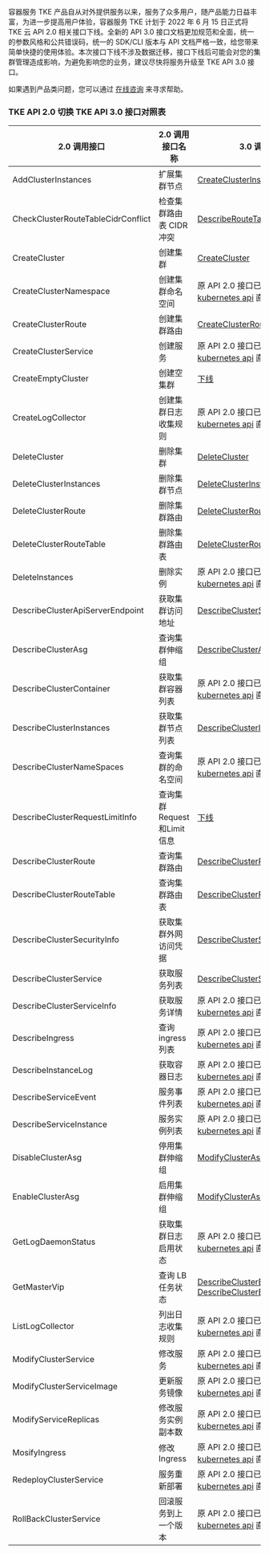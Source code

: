 
容器服务 TKE 产品自从对外提供服务以来，服务了众多用户，随产品能力日益丰富，为进一步提高用户体验，容器服务 TKE 计划于 2022 年 6 月 15 日正式将 TKE 云 API 2.0 相关接口下线。全新的 API 3.0 接口文档更加规范和全面，统一的参数风格和公共错误码，统一的 SDK/CLI 版本与 API 文档严格一致，给您带来简单快捷的使用体验。本次接口下线不涉及数据迁移，接口下线后可能会对您的集群管理造成影响，为避免影响您的业务，建议尽快将服务升级至 TKE API 3.0 接口。

如果遇到产品类问题，您可以通过 [在线咨询](https://cloud.tencent.com/online-service?from=connect-us) 来寻求帮助。



### TKE API 2.0 切换 TKE API 3.0 接口对照表

| 2.0 调用接口 	| 2.0 调用接口名称 	| 3.0 调用接口 	|
|---	|---	|---	|
| AddClusterInstances 	| 扩展集群节点 	| [CreateClusterInstances](https://cloud.tencent.com/document/product/457/36707) 	|
| CheckClusterRouteTableCidrConflict 	| 检查集群路由表 CIDR 冲突 	| [DescribeRouteTableConflicts](https://cloud.tencent.com/document/product/457/37180) 	|
| CreateCluster 	| 创建集群 	| [CreateCluster](https://cloud.tencent.com/document/product/457/34527) 	|
| CreateClusterNamespace 	| 创建集群命名空间 	| 原 API 2.0 接口已下线，建议通过 [kubernetes api](https://github.com/kubernetes/client-go) 直接调用 	|
| CreateClusterRoute 	| 创建集群路由 	| [CreateClusterRoute](https://cloud.tencent.com/document/product/457/37186) 	|
| CreateClusterService 	| 创建服务 	| 原 API 2.0 接口已下线，建议通过 [kubernetes api](https://github.com/kubernetes/client-go) 直接调用 	|
| CreateEmptyCluster 	| 创建空集群 	| [下线](下线) 	|
| CreateLogCollector 	| 创建集群日志收集规则 	| 原 API 2.0 接口已下线，建议通过 [kubernetes api](https://github.com/kubernetes/client-go) 直接调用 	|
| DeleteCluster 	| 删除集群 	| [DeleteCluster](https://cloud.tencent.com/document/product/457/36704) 	|
| DeleteClusterInstances 	| 删除集群节点 	| [DeleteClusterInstances](https://cloud.tencent.com/document/product/457/31864) 	|
| DeleteClusterRoute 	| 删除集群路由 	| [DeleteClusterRoute](https://cloud.tencent.com/document/product/457/37184) 	|
| DeleteClusterRouteTable 	| 删除集群路由表 	| [DeleteClusterRouteTables](不可见) 	|
| DeleteInstances 	| 删除实例 	| 原 API 2.0 接口已下线，建议通过 [kubernetes api](https://github.com/kubernetes/client-go) 直接调用 	|
| DescribeClusterApiServerEndpoint 	| 获取集群访问地址 	| [DescribeClusterSecurity](https://cloud.tencent.com/document/product/457/36703) 	|
| DescribeClusterAsg 	| 查询集群伸缩组 	| [DescribeClusterAsGroups](https://cloud.tencent.com/document/product/457/40471) 	|
| DescribeClusterContainer 	| 获取集群容器列表 	| 原 API 2.0 接口已下线，建议通过 [kubernetes api](https://github.com/kubernetes/client-go) 直接调用 	|
| DescribeClusterInstances 	| 获取集群节点列表 	| [DescribeClusterInstances](https://cloud.tencent.com/document/product/457/31863) 	|
| DescribeClusterNameSpaces 	| 查询集群的命名空间 	| 原 API 2.0 接口已下线，建议通过 [kubernetes api](https://github.com/kubernetes/client-go) 直接调用 	|
| DescribeClusterRequestLimitInfo 	| 查询集群Request和Limit信息 	| [下线](切换控制台推荐功能) 	|
| DescribeClusterRoute 	| 查询集群路由 	| [DescribeClusterRoutes](https://cloud.tencent.com/document/product/457/37181) 	|
| DescribeClusterRouteTable 	| 查询集群路由表 	| [DescribeClusterRouteTables](https://cloud.tencent.com/document/product/457/37182) 	|
| DescribeClusterSecurityInfo 	| 获取集群外网访问凭据 	| [DescribeClusterSecurity](https://cloud.tencent.com/document/product/457/36703) 	|
| DescribeClusterService 	| 获取服务列表 	| [DescribeClusterServices](后期下线) 	|
| DescribeClusterServiceInfo 	| 获取服务详情 	| 原 API 2.0 接口已下线，建议通过 [kubernetes api](https://github.com/kubernetes/client-go) 直接调用 	|
| DescribeIngress 	| 查询ingress列表 	| 原 API 2.0 接口已下线，建议通过 [kubernetes api](https://github.com/kubernetes/client-go) 直接调用 	|
| DescribeInstanceLog 	| 获取容器日志 	| 原 API 2.0 接口已下线，建议通过 [kubernetes api](https://github.com/kubernetes/client-go) 直接调用 	|
| DescribeServiceEvent 	| 服务事件列表 	| 原 API 2.0 接口已下线，建议通过 [kubernetes api](https://github.com/kubernetes/client-go) 直接调用 	|
| DescribeServiceInstance 	| 服务实例列表 	| 原 API 2.0 接口已下线，建议通过 [kubernetes api](https://github.com/kubernetes/client-go) 直接调用 	|
| DisableClusterAsg 	| 停用集群伸缩组 	| [ModifyClusterAsGroupAttribute](https://cloud.tencent.com/document/product/457/40470) 	|
| EnableClusterAsg 	| 启用集群伸缩组 	| [ModifyClusterAsGroupAttribute](https://cloud.tencent.com/document/product/457/40470) 	|
| GetLogDaemonStatus 	| 获取集群日志启用状态 	| 原 API 2.0 接口已下线，建议通过 [kubernetes api](https://github.com/kubernetes/client-go) 直接调用 	|
| GetMasterVip 	| 查询 LB 任务状态 	| [DescribeClusterEndpointStatus](https://cloud.tencent.com/document/product/457/39409) <br>  [DescribeClusterEndpointVipStatus](https://cloud.tencent.com/document/product/457/39410) 	|
| ListLogCollector 	| 列出日志收集规则 	| 原 API 2.0 接口已下线，建议通过 [kubernetes api](https://github.com/kubernetes/client-go) 直接调用 	|
| ModifyClusterService 	| 修改服务 	| 原 API 2.0 接口已下线，建议通过 [kubernetes api](https://github.com/kubernetes/client-go) 直接调用 	|
| ModifyClusterServiceImage 	| 更新服务镜像 	| 原 API 2.0 接口已下线，建议通过 [kubernetes api](https://github.com/kubernetes/client-go) 直接调用 	|
| ModifyServiceReplicas 	| 修改服务实例副本数 	| 原 API 2.0 接口已下线，建议通过 [kubernetes api](https://github.com/kubernetes/client-go) 直接调用 	|
| MosifyIngress 	| 修改 Ingress 	| 原 API 2.0 接口已下线，建议通过 [kubernetes api](https://github.com/kubernetes/client-go) 直接调用 	|
| RedeployClusterService 	| 服务重新部署 	| 原 API 2.0 接口已下线，建议通过 [kubernetes api](https://github.com/kubernetes/client-go) 直接调用 	|
| RollBackClusterService 	| 回滚服务到上一个版本 	| 原 API 2.0 接口已下线，建议通过 [kubernetes api](https://github.com/kubernetes/client-go) 直接调用 	|

